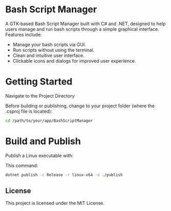 # Bash Script Manager

A GTK-based Bash Script Manager built with C# and .NET, designed to help users manage and run bash scripts through a simple graphical interface.
Features include:

-   Manage your bash scripts via GUI.
-   Run scripts without using the terminal.
-   Clean and intuitive user interface.
-   Clickable icons and dialogs for improved user experience.

# Getting Started

Navigate to the Project Directory

Before building or publishing, change to your project folder (where the .csproj file is located):

```bash
cd /path/to/your/app/BashScriptManager
```

# Build and Publish

Publish a Linux executable with:

This command:

```bash
dotnet publish -c Release -r linux-x64 -o ./publish
```

## License

This project is licensed under the MIT License.
